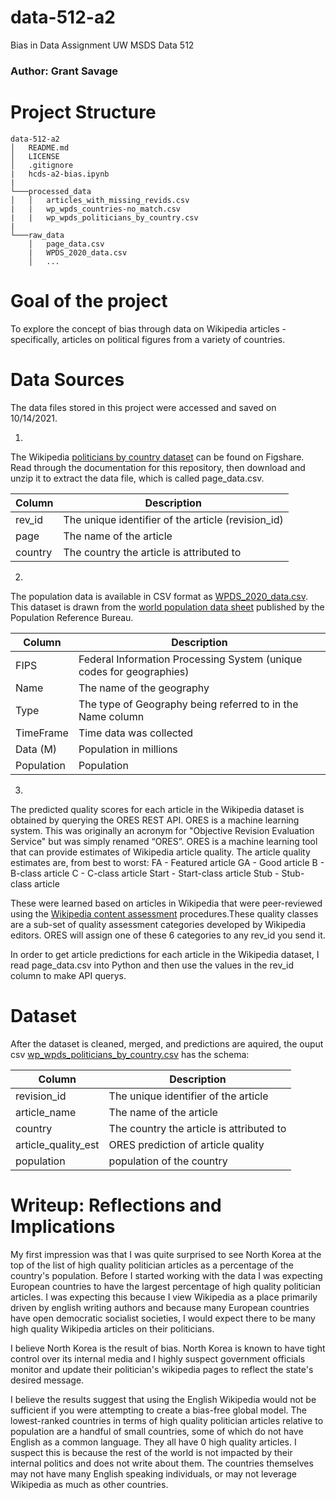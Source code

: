 # data-512-a2
Bias in Data Assignment UW MSDS Data 512

### Author: Grant Savage

# Project Structure

```
data-512-a2
│   README.md
│   LICENSE
│   .gitignore
|   hcds-a2-bias.ipynb
|
└───processed_data
│   │   articles_with_missing_revids.csv
|   |   wp_wpds_countries-no_match.csv
|   |   wp_wpds_politicians_by_country.csv
|
└───raw_data
    │   page_data.csv
    |   WPDS_2020_data.csv
    │   ...
```

# Goal of the project
To explore the concept of bias through data on Wikipedia articles - specifically, articles on political figures from a variety of countries.

# Data Sources

The data files stored in this project were accessed and saved on 10/14/2021.

1. 
The Wikipedia [politicians by country dataset](https://figshare.com/articles/Untitled_Item/5513449) can be found on Figshare. Read through the documentation for this repository, then download and unzip it to extract the data file, which is called page_data.csv.

|Column        | Description                                        |
|--------------|----------------------------------------------------|
|rev_id 	   | The unique identifier of the article (revision_id) |
|page          | The name of the article                            |
|country       | The country the article is attributed to           |



2. 
The population data is available in CSV format as [WPDS_2020_data.csv](https://docs.google.com/spreadsheets/d/1CFJO2zna2No5KqNm9rPK5PCACoXKzb-nycJFhV689Iw/edit?usp=sharing). This dataset is drawn from the [world population data sheet](https://www.prb.org/international/indicator/population/table/) published by the Population Reference Bureau. 

|Column        | Description                                                          |
|--------------|----------------------------------------------------------------------|
|FIPS 	       | Federal Information Processing System (unique codes for geographies) |
|Name          | The name of the geography                                            |
|Type          | The type of Geography being referred to in the Name column           |
|TimeFrame     | Time data was collected                                              |
|Data (M)      | Population in millions                                               |
|Population    | Population                                                           |

3. 
The predicted quality scores for each article in the Wikipedia dataset is obtained by querying the ORES REST API. ORES is a machine learning system. This was originally an acronym for "Objective Revision Evaluation Service" but was simply renamed “ORES”. ORES is a machine learning tool that can provide estimates of Wikipedia article quality. The article quality estimates are, from best to worst:
FA - Featured article
GA - Good article
B - B-class article
C - C-class article
Start - Start-class article
Stub - Stub-class article

These were learned based on articles in Wikipedia that were peer-reviewed using the [Wikipedia content assessment](https://en.wikipedia.org/wiki/Wikipedia:Content_assessment) procedures.These quality classes are a sub-set of quality assessment categories developed by Wikipedia editors. ORES will assign one of these 6 categories to any rev_id you send it.

In order to get article predictions for each article in the Wikipedia dataset, I read page_data.csv into Python and then use the values in the rev_id column to make API querys.


# Dataset

After the dataset is cleaned, merged, and predictions are aquired, the ouput csv [wp_wpds_politicians_by_country.csv](https://github.com/savageGrant/data-512-a2/blob/main/processed_data/wp_wpds_politicians_by_country.csv) has the schema:

|Column                  | Description                              |
|------------------------|------------------------------------------|
|revision_id 	         | The unique identifier of the article     |
|article_name            | The name of the article                  |
|country                 | The country the article is attributed to |
|article_quality_est     | ORES prediction of article quality       |
|population              | population of the country                |

# Writeup: Reflections and Implications

My first impression was that I was quite surprised to see North Korea at the top of the list of high quality politician articles as a percentage of the country's population. Before I started working with the data I was expecting European countries to have the largest percentage of high quality politician articles. I was expecting this because I view Wikipedia as a place primarily driven by english writing authors and because many European countries have open democratic socialist societies, I would expect there to be many high quality Wikipedia articles on their politicians.

I believe North Korea is the result of bias. North Korea is known to have tight control over its internal media and I highly suspect government officials monitor and update their politician's wikipedia pages to reflect the state's desired message.

I believe the results suggest that using the English Wikipedia would not be sufficient if you were attempting to create a bias-free global model. The lowest-ranked countries in terms of high quality politician articles relative to population are a handful of small countries, some of which do not have English as a common language. They all have 0 high quality articles. I suspect this is because the rest of the world is not impacted by their internal politics and does not write about them. The countries themselves may not have many English speaking individuals, or may not leverage Wikipedia as much as other countries.

